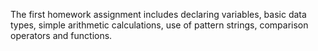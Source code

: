 The first homework assignment includes declaring variables, basic data types, simple arithmetic calculations, use of pattern strings, comparison operators and functions.
